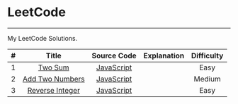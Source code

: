 # LeetCode

---

My LeetCode Solutions.

| # | Title | Source Code | Explanation | Difficulty |
|:---:|:---:|:---:|:---:|:---:|
| 1 | [Two Sum](https://leetcode.com/problems/two-sum/) | [JavaScript](https://github.com/cderek/leetcode/blob/master/algorithms/Two%20Sum/two-sum.js) | | Easy |
| 2 | [Add Two Numbers](https://leetcode.com/problems/add-two-numbers/) | [JavaScript](https://github.com/cderek/leetcode/blob/master/algorithms/Add%20Two%20Numbers/add-two-numbers.js) | | Medium |
| 3 | [Reverse Integer](https://leetcode-cn.com/problems/reverse-integer/) | [JavaScript](https://github.com/cderek/leetcode/blob/master/algorithms/reverse-integer.js) | | Easy |
